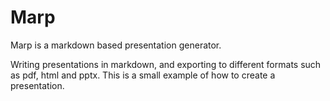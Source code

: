 # Marp

Marp is a markdown based presentation generator. 

Writing presentations in markdown, and exporting to different formats such as
pdf, html and pptx. This is a small example of how to create a presentation.

